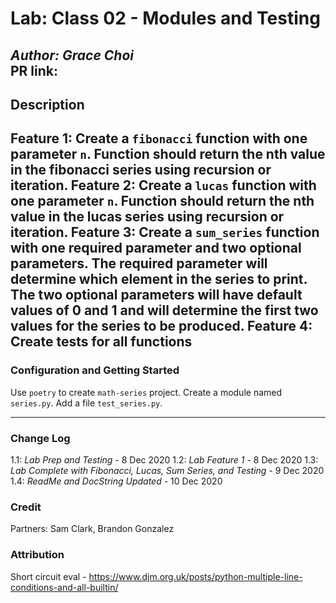 # Lab: Class 02 - Modules and Testing
*Author: Grace Choi*  
PR link: 
----

## Description
Feature 1: Create a `fibonacci` function with one parameter `n`. Function should return the nth value in the fibonacci series using recursion or iteration.
Feature 2: Create a `lucas` function with one parameter `n`. Function should return the nth value in the lucas series using recursion or iteration.
Feature 3: Create a `sum_series` function with one required parameter and two optional parameters. The required parameter will determine which element in the series to print. The two optional parameters will have default values of 0 and 1 and will determine the first two values for the series to be produced.
Feature 4: Create tests for all functions
---

### Configuration and Getting Started
Use `poetry` to create `math-series` project.
Create a module named `series.py`.
Add a file `test_series.py`.

---

### Change Log
1.1: *Lab Prep and Testing* - 8 Dec 2020
1.2: *Lab Feature 1* - 8 Dec 2020
1.3: *Lab Complete with Fibonacci, Lucas, Sum Series, and Testing* - 9 Dec 2020
1.4: *ReadMe and DocString Updated* - 10 Dec 2020

### Credit
Partners: Sam Clark, Brandon Gonzalez   

### Attribution
Short circuit eval - https://www.djm.org.uk/posts/python-multiple-line-conditions-and-all-builtin/